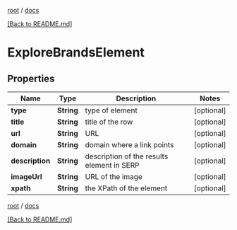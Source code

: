 [root](./../ "root") / [docs](./ "docs")

[[Back to README.md]](./../README.md "[Back to README.md]")

# ExploreBrandsElement

## Properties

| Name | Type | Description | Notes |
|------------ | ------------- | ------------- | -------------|
|**type** | **String** | type of element |  [optional] |
|**title** | **String** | title of the row |  [optional] |
|**url** | **String** | URL |  [optional] |
|**domain** | **String** | domain where a link points |  [optional] |
|**description** | **String** | description of the results element in SERP |  [optional] |
|**imageUrl** | **String** | URL of the image |  [optional] |
|**xpath** | **String** | the XPath of the element |  [optional] |

[root](./../ "root") / [docs](./ "docs")

[[Back to README.md]](./../README.md "[Back to README.md]")